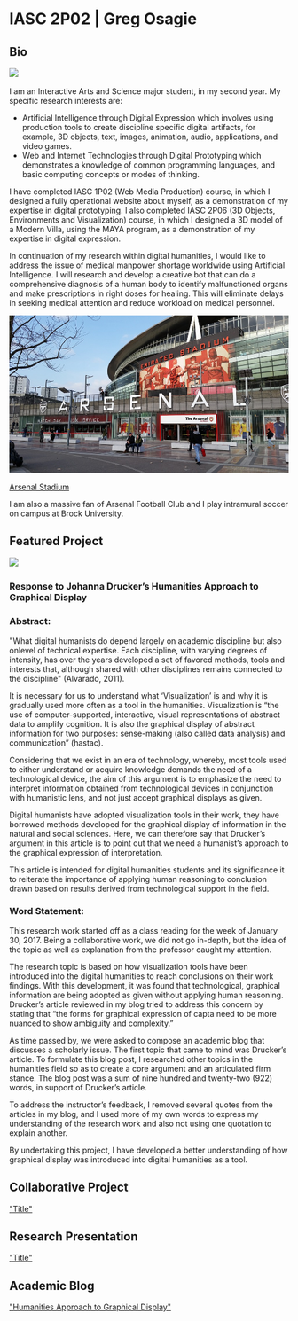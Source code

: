 # IASC 2P02 | Greg Osagie

## Bio

![](http://timmatic.com/i/2017/01/computer-network-wallpaper-1080p.jpg)

  I am an Interactive Arts and Science major student, in my second year. My specific research interests are:
  <ul>
    <li>	Artificial Intelligence through Digital Expression which involves using production tools to create discipline specific digital           artifacts, for example, 3D objects, text, images, animation, audio, applications, and video games.</li>
    <li>	Web and Internet Technologies through Digital Prototyping which demonstrates a knowledge of common programming languages, and           basic computing concepts or modes of thinking.</li>
    </ul>
  I have completed IASC 1P02 (Web Media Production) course, in which I designed a fully operational website about myself, as a demonstration of my expertise in digital prototyping. I also completed IASC 2P06 (3D Objects, Environments and Visualization) course, in which I designed a 3D model of a Modern Villa, using the MAYA program, as a demonstration of my expertise in digital expression. 
  
  
  In continuation of my research within digital humanities, I would like to address the issue of medical manpower shortage worldwide using Artificial Intelligence. I will research and develop a creative bot that can do a comprehensive diagnosis of a human body to identify malfunctioned organs and make prescriptions in right doses for healing. This will eliminate delays in seeking medical attention and reduce workload on medical personnel.


![](Images/arsenal-1584845_960_720.jpg)

[Arsenal Stadium](https://en.wikipedia.org/wiki/Arsenal_F.C.)

I am also a massive fan of Arsenal Football Club and I play intramural soccer on campus at Brock University.


## Featured Project

![](http://www.artofstance.com/wp-content/uploads/2013/03/makestancenotwar.jpg)

### Response to Johanna Drucker’s Humanities Approach to Graphical Display

### Abstract:

"What digital humanists do depend largely on academic discipline but also onlevel of technical expertise. Each discipline, with varying degrees of intensity, has over the years developed a set of favored methods, tools and interests that, although shared with other disciplines remains connected to the discipline" (Alvarado, 2011).

  It is necessary for us to understand what ‘Visualization’ is and why it is gradually used more often as a tool in the humanities. Visualization is “the use of computer-supported, interactive, visual representations of abstract data to amplify cognition. It is also the graphical display of abstract information for two purposes: sense-making (also called data analysis) and communication” (hastac).

  Considering that we exist in an era of technology, whereby, most tools used to either understand or acquire knowledge demands the need of a technological device, the aim of this argument is to emphasize the need to interpret information obtained from technological devices in conjunction with humanistic lens, and not just accept graphical displays as given.
 
  Digital humanists have adopted visualization tools in their work, they have borrowed methods developed for the graphical display of information in the natural and social sciences. Here, we can therefore say that Drucker’s argument in this article is to point out that we need a humanist’s approach to the graphical expression of interpretation.
 
  This article is intended for digital humanities students and its significance it to reiterate the importance of applying human reasoning to conclusion drawn based on results derived from technological support in the field. 
  
  
### Word Statement:

This research work started off as a class reading for the week of January 30, 2017. Being a collaborative work, we did not go in-depth, but the idea of the topic as well as explanation from the professor caught my attention.

The research topic is based on how visualization tools have been introduced into the digital humanities to reach conclusions on their work findings. With this development, it was found that technological, graphical information are being adopted as given without applying human reasoning. Drucker’s article reviewed in my blog tried to address this concern by stating that “the forms for graphical expression of capta need to be more nuanced to show ambiguity and complexity.”

As time passed by, we were asked to compose an academic blog that discusses a scholarly issue. The first topic that came to mind was Drucker’s article. To formulate this blog post, I researched other topics in the humanities field so as to create a core argument and an articulated firm stance. The blog post was a sum of nine hundred and twenty-two (922) words, in support of Drucker’s article.

To address the instructor’s feedback, I removed several quotes from the articles in my blog, and I used more of my own words to express my understanding of the research work and also not using one quotation to explain another.

By undertaking this project, I have developed a better understanding of how graphical display was introduced into digital humanities as a tool.



## Collaborative Project

["Title"](officialosagie.github.io/Collaborative)

## Research Presentation

["Title"](reveal/index.html) 

## Academic Blog

["Humanities Approach to Graphical Display"](officialosagie.github.io/blog)






